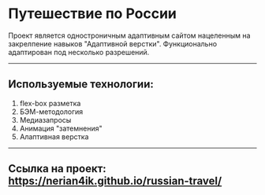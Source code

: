 # Путешествие по России

Проект является одностроничным адаптивным сайтом нацеленным на закрелпение навыков "Адаптивной верстки". Функционально адаптирован под несколько разрешений.
__________________________________________
## Используемые технологии:
1. flex-box разметка
2. БЭМ-методология
3. Медиазапросы
4. Анимация "затемнения"
5. Алаптивная верстка
___________________________________________
## Ссылка на проект: https://nerian4ik.github.io/russian-travel/

